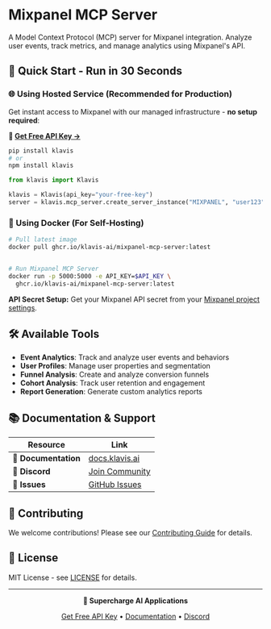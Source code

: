 # Mixpanel MCP Server

A Model Context Protocol (MCP) server for Mixpanel integration. Analyze user events, track metrics, and manage analytics using Mixpanel's API.

## 🚀 Quick Start - Run in 30 Seconds

### 🌐 Using Hosted Service (Recommended for Production)

Get instant access to Mixpanel with our managed infrastructure - **no setup required**:

**🔗 [Get Free API Key →](https://www.klavis.ai/home/api-keys)**

```bash
pip install klavis
# or
npm install klavis
```

```python
from klavis import Klavis

klavis = Klavis(api_key="your-free-key")
server = klavis.mcp_server.create_server_instance("MIXPANEL", "user123")
```

### 🐳 Using Docker (For Self-Hosting)

```bash
# Pull latest image
docker pull ghcr.io/klavis-ai/mixpanel-mcp-server:latest


# Run Mixpanel MCP Server
docker run -p 5000:5000 -e API_KEY=$API_KEY \
  ghcr.io/klavis-ai/mixpanel-mcp-server:latest
```

**API Secret Setup:** Get your Mixpanel API secret from your [Mixpanel project settings](https://mixpanel.com/settings/project).

## 🛠️ Available Tools

- **Event Analytics**: Track and analyze user events and behaviors
- **User Profiles**: Manage user properties and segmentation
- **Funnel Analysis**: Create and analyze conversion funnels
- **Cohort Analysis**: Track user retention and engagement
- **Report Generation**: Generate custom analytics reports

## 📚 Documentation & Support

| Resource | Link |
|----------|------|
| **📖 Documentation** | [docs.klavis.ai](https://docs.klavis.ai) |
| **💬 Discord** | [Join Community](https://discord.gg/p7TuTEcssn) |
| **🐛 Issues** | [GitHub Issues](https://github.com/klavis-ai/klavis/issues) |

## 🤝 Contributing

We welcome contributions! Please see our [Contributing Guide](../../CONTRIBUTING.md) for details.

## 📜 License

MIT License - see [LICENSE](../../LICENSE) for details.

---

<div align="center">
  <p><strong>🚀 Supercharge AI Applications </strong></p>
  <p>
    <a href="https://www.klavis.ai">Get Free API Key</a> •
    <a href="https://docs.klavis.ai">Documentation</a> •
    <a href="https://discord.gg/p7TuTEcssn">Discord</a>
  </p>
</div>
